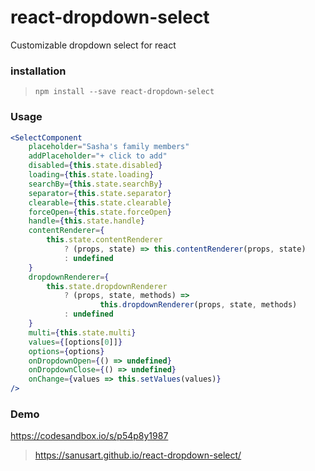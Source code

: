 # react-dropdown-select
Customizable dropdown select for react

### installation

> `npm install --save react-dropdown-select`

### Usage

```jsx
<SelectComponent
	placeholder="Sasha's family members"
	addPlaceholder="+ click to add"
	disabled={this.state.disabled}
	loading={this.state.loading}
	searchBy={this.state.searchBy}
	separator={this.state.separator}
	clearable={this.state.clearable}
	forceOpen={this.state.forceOpen}
	handle={this.state.handle}
	contentRenderer={
		this.state.contentRenderer
			? (props, state) => this.contentRenderer(props, state)
			: undefined
	}
	dropdownRenderer={
		this.state.dropdownRenderer
			? (props, state, methods) =>
					this.dropdownRenderer(props, state, methods)
			: undefined
	}
	multi={this.state.multi}
	values={[options[0]]}
	options={options}
	onDropdownOpen={() => undefined}
	onDropdownClose={() => undefined}
	onChange={values => this.setValues(values)}
/>
```

### Demo

https://codesandbox.io/s/p54p8y1987
> https://sanusart.github.io/react-dropdown-select/
